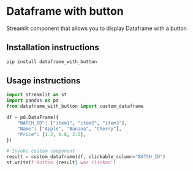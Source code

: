 # Dataframe with button

Streamlit component that allows you to display Dataframe with a button

## Installation instructions

```sh
pip install dataframe_with_button
```

## Usage instructions

```python
import streamlit as st
import pandas as pd
from dataframe_with_button import custom_dataframe

df = pd.DataFrame({
    "BATCH_ID": ["item1", "item2", "item3"],
    "Name": ["Apple", "Banana", "Cherry"],
    "Price": [1.2, 0.8, 2.5],
})

# Invoke custom component
result = custom_dataframe(df, clickable_column="BATCH_ID")
st.write(f'Button {result} was clicked')
```
